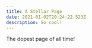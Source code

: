 ```yaml
---
title: A Stellar Page
date: 2021-01-02T20:24:22.523Z
description: So cool!
---
```

The dopest page of all time!
